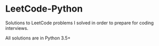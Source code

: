 # LeetCode-Python
Solutions to LeetCode problems I solved in order to prepare for coding interviews.

All solutions are in Python 3.5+
